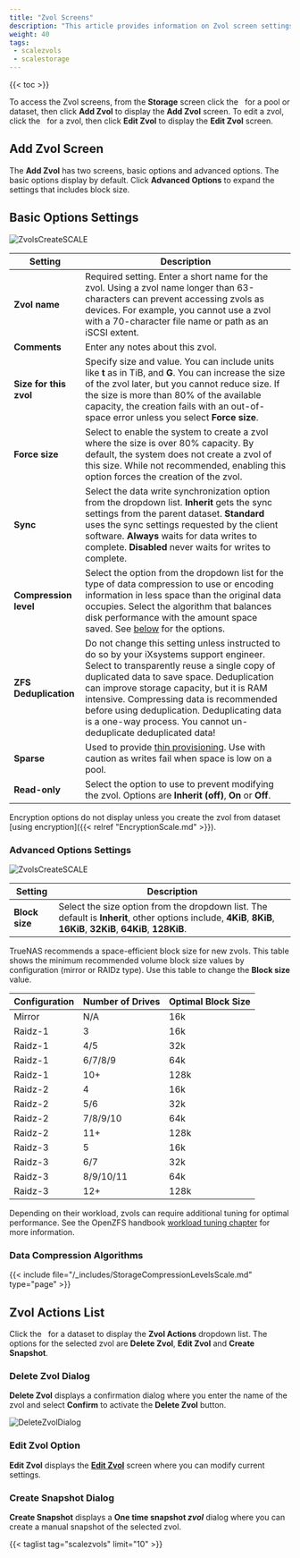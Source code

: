 ```yaml
---
title: "Zvol Screens"
description: "This article provides information on Zvol screen settings and functions."
weight: 40
tags:
 - scalezvols
 - scalestorage
---
```


{{< toc >}}

To access the Zvol screens, from the **Storage** screen click the <i class="fa fa-ellipsis-v" aria-hidden="true" title="Options"></i>&nbsp; for a pool or dataset, then click **Add Zvol** to display the **Add Zvol** screen. To edit a zvol, click the <i class="fa fa-ellipsis-v" aria-hidden="true" title="Options"></i>&nbsp; for a zvol, then click **Edit Zvol** to display the **Edit Zvol** screen.

## Add Zvol Screen
The **Add Zvol** has two screens, basic options and advanced options. The basic options display by default. Click **Advanced Options** to expand the settings that includes block size.

## Basic Options Settings

![ZvolsCreateSCALE](/images/SCALE/ZvolsCreateSCALE.png "Creating a new Zvol")

| Setting | Description |
|---------|-------------|
| **Zvol name** | Required setting. Enter a short name for the zvol. Using a zvol name longer than 63-characters can prevent accessing zvols as devices. For example, you cannot use a zvol with a 70-character file name or path as an iSCSI extent. |
| **Comments** | Enter any notes about this zvol. |
| **Size for this zvol** | Specify size and value. You can include units like **t** as in TiB, and **G**. You can increase the size of the zvol later, but you cannot reduce size. If the size is more than 80% of the available capacity, the creation fails with an out-of-space error unless you select **Force size**. |
| **Force size** | Select to enable the system to create a zvol where the size is over 80% capacity. By default, the system does not create a zvol of this size. While not recommended, enabling this option forces the creation of the zvol. |
| **Sync** | Select the data write synchronization option from the dropdown list. **Inherit** gets the sync settings from the parent dataset. **Standard** uses the sync settings requested by the client software. **Always** waits for data writes to complete. **Disabled** never waits for writes to complete. |
| **Compression level** | Select the option from the dropdown list for the type of data compression to use or encoding information in less space than the original data occupies. Select the algorithm that balances disk performance with the amount space saved. See [below](#data-compression-algorithms) for the options. |
| **ZFS Deduplication** | Do not change this setting unless instructed to do so by your iXsystems support engineer. Select to transparently reuse a single copy of duplicated data to save space. Deduplication can improve storage capacity, but it is RAM intensive. Compressing data is recommended before using deduplication. Deduplicating data is a one-way process. You cannot un-deduplicate deduplicated data! |
| **Sparse** | Used to provide [thin provisioning](https://searchstorage.techtarget.com/definition/thin-provisioning). Use with caution as writes fail when space is low on a pool. |
| **Read-only** | Select the option to use to prevent modifying the zvol. Options are **Inherit (off)**, **On** or **Off**. |

Encryption options do not display unless you create the zvol from dataset [using encryption]({{< relref "EncryptionScale.md" >}}).

### Advanced Options Settings

![ZvolsCreateSCALE](/images/SCALE/ZvolsCreateSCALE.png "Creating a new Zvol")

| Setting | Description |
|---------|-------------|
| **Block size** | Select the size option from the dropdown list. The default is **Inherit**, other options include, **4KiB**, **8KiB**, **16KiB**, **32KiB**, **64KiB**, **128KiB**. |

TrueNAS recommends a space-efficient block size for new zvols.
This table shows the minimum recommended volume block size values by configuration (mirror or RAIDz type).
Use this table to change the **Block size** value.

| Configuration | Number of Drives | Optimal Block Size | 
|---------------|------------------|--------------------|
| Mirror | N/A | 16k |
| Raidz-1 | 3 | 16k |
| Raidz-1 | 4/5 | 32k |
| Raidz-1 | 6/7/8/9 | 64k |
| Raidz-1 | 10+ | 128k |
| Raidz-2 | 4 | 16k |
| Raidz-2 | 5/6 | 32k |
| Raidz-2 | 7/8/9/10 | 64k |
| Raidz-2 | 11+ | 128k |
| Raidz-3 | 5 | 16k |
| Raidz-3 | 6/7 | 32k |
| Raidz-3 | 8/9/10/11 | 64k |
| Raidz-3 | 12+ | 128k |

Depending on their workload, zvols can require additional tuning for optimal performance.
See the OpenZFS handbook [workload tuning chapter](https://openzfs.github.io/openzfs-docs/Performance%20and%20Tuning/Workload%20Tuning.html) for more information.

### Data Compression Algorithms

{{< include file="/_includes/StorageCompressionLevelsScale.md" type="page" >}}

## Zvol Actions List

Click the <i class="fa fa-ellipsis-v" aria-hidden="true" title="Options"></i>&nbsp; for a dataset to display the **Zvol Actions** dropdown list. The options for the selected zvol are **Delete Zvol**, **Edit Zvol** and **Create Snapshot**.

### Delete Zvol Dialog
**Delete Zvol** displays a confirmation dialog where you enter the name of the zvol and select **Confirm** to activate the **Delete Zvol** button.

![DeleteZvolDialog](/images/SCALE/22.02/DeleteZvolDialog.png "Delete Zvol")

### Edit Zvol Option
**Edit Zvol** displays the **[Edit Zvol](#basic-options-settings)** screen where you can modify current settings.

### Create Snapshot Dialog

**Create Snapshot** displays a **One time snapshot *zvol*** dialog where you can create a manual snapshot of the selected zvol.

{{< taglist tag="scalezvols" limit="10" >}}